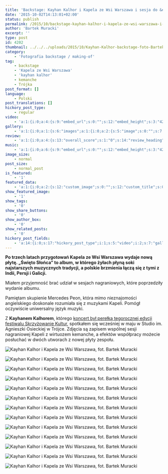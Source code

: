 ```yaml
---
title: 'Backstage: Kayhan Kalhor i Kapela ze Wsi Warszawa i sesja do &#8222;Święta Słońca&#8221;'
date: '2015-10-02T14:13:01+02:00'
status: publish
permalink: /2015/10/backstage-kayhan-kalhor-i-kapela-ze-wsi-warszawa-i-sesja-do-swieta-slonca
author: 'Bartek Muracki'
excerpt: ''
type: post
id: 4202
thumbnail: ../../../uploads/2015/10/Kayhan-Kalhor-backstage-foto-Bartek-Muracki-08-9820.jpg
category:
    - 'Fotografia backstage / making-of'
tag:
    - backstage
    - 'Kapela ze Wsi Warszawa'
    - 'kayhan kalhor'
    - kemanche
    - Trójka
post_format: []
language:
    - Polski
post_translations: []
hickory_post_type:
    - regular
video:
    - 'a:1:{i:0;a:4:{s:9:"embed_url";s:0:"";s:12:"embed_height";s:3:"420";s:15:"self_hosted_url";s:0:"";s:18:"self_hosted_height";s:3:"420";}}'
gallery:
    - 'a:1:{i:0;a:1:{s:6:"images";a:1:{i:0;a:2:{s:5:"image";s:0:"";s:7:"caption";s:0:"";}}}}'
review:
    - 'a:1:{i:0;a:4:{s:13:"overall_score";s:1:"0";s:14:"review_heading";s:0:"";s:12:"summary_text";s:0:"";s:8:"criteria";a:1:{i:0;a:2:{s:4:"name";s:0:"";s:5:"score";s:1:"0";}}}}'
music:
    - 'a:1:{i:0;a:6:{s:9:"embed_url";s:0:"";s:12:"embed_height";s:3:"420";s:16:"soundcloud_embed";s:0:"";s:33:"soundcloud_include_featured_image";s:1:"0";s:13:"spotify_embed";s:0:"";s:30:"spotify_include_featured_image";s:1:"0";}}'
image_size:
    - normal
post_size:
    - normal_post
is_featured:
    - '1'
featured_data:
    - 'a:1:{i:0;a:2:{s:12:"custom_image";s:0:"";s:12:"custom_title";s:0:"";}}'
show_featured_image:
    - '1'
show_tags:
    - '0'
show_share_buttons:
    - '0'
show_author_box:
    - '0'
show_related_posts:
    - '0'
hickory_post_fields:
    - 'a:14:{i:0;s:17:"hickory_post_type";i:1;s:5:"video";i:2;s:7:"gallery";i:3;s:6:"review";i:4;s:5:"music";i:5;s:10:"image_size";i:6;s:9:"post_size";i:7;s:11:"is_featured";i:8;s:13:"featured_data";i:9;s:19:"show_featured_image";i:10;s:9:"show_tags";i:11;s:18:"show_share_buttons";i:12;s:15:"show_author_box";i:13;s:18:"show_related_posts";}'
---
```

**Po trzech latach przygotowań Kapela ze Wsi Warszawa wydaje nową płytę. „Święto Słońca” to album, w którego żyłach płyną soki najstarszych muzycznych tradycji, a polskie brzmienia łączą się z tymi z Indii, Persji i Galicji.**

Miałem przyjemność brać udział w sesjach nagraniowych, które poprzedziły wydanie albumu.

Pamiętam skupienie Mercedes Peon, która mimo nieznajomości angielskiego doskonale rozumiała się z muzykami Kapeli. Pomógł oczywiście uniwersalny język muzyki.

Z **Kayhanem Kalhorem**, którego [koncert był perełką tegorocznej edycji festiwalu Skrzyżowanie Kultur](http://music.bartekmuracki.com/2015/09/kayhan-kalhor-powiew-tradycji-na-festiwalu-skrzyzowanie-kultur-2015/), spotkałem się wcześniej w maju w Studio im. Agnieszki Osieckiej w Trójce. Zdjęcia są zapisem wspólnej sesji nagraniowej Kapeli z wirtuozem kemanche, a efektów współpracy możecie posłuchać w dwóch utworach z nowej płyty zespołu.

![Kayhan Kalhor i Kapela ze Wsi Warszawa, fot. Bartek Muracki](http://music.bartekmuracki.com/wp-content/uploads/2015/10/Kayhan-Kalhor-backstage-foto-Bartek-Muracki-01-9954.jpg)

![Kayhan Kalhor i Kapela ze Wsi Warszawa, fot. Bartek Muracki](http://music.bartekmuracki.com/wp-content/uploads/2015/10/Kayhan-Kalhor-backstage-foto-Bartek-Muracki-02-9875.jpg)

![Kayhan Kalhor i Kapela ze Wsi Warszawa, fot. Bartek Muracki](http://music.bartekmuracki.com/wp-content/uploads/2015/10/Kayhan-Kalhor-backstage-foto-Bartek-Muracki-03-9658.jpg)

![Kayhan Kalhor i Kapela ze Wsi Warszawa, fot. Bartek Muracki](http://music.bartekmuracki.com/wp-content/uploads/2015/10/Kayhan-Kalhor-backstage-foto-Bartek-Muracki-04-0023.jpg)

![Kayhan Kalhor i Kapela ze Wsi Warszawa, fot. Bartek Muracki](http://music.bartekmuracki.com/wp-content/uploads/2015/10/Kayhan-Kalhor-backstage-foto-Bartek-Muracki-05-9753.jpg)

![Kayhan Kalhor i Kapela ze Wsi Warszawa, fot. Bartek Muracki](http://music.bartekmuracki.com/wp-content/uploads/2015/10/Kayhan-Kalhor-backstage-foto-Bartek-Muracki-06-9549.jpg)

![Kayhan Kalhor i Kapela ze Wsi Warszawa, fot. Bartek Muracki](http://music.bartekmuracki.com/wp-content/uploads/2015/10/Kayhan-Kalhor-backstage-foto-Bartek-Muracki-07-9892.jpg)

![Kayhan Kalhor i Kapela ze Wsi Warszawa, fot. Bartek Muracki](http://music.bartekmuracki.com/wp-content/uploads/2015/10/Kayhan-Kalhor-backstage-foto-Bartek-Muracki-08-9820.jpg)

![Kayhan Kalhor i Kapela ze Wsi Warszawa, fot. Bartek Muracki](http://music.bartekmuracki.com/wp-content/uploads/2015/10/Kayhan-Kalhor-backstage-foto-Bartek-Muracki-09-9795.jpg)

![Kayhan Kalhor i Kapela ze Wsi Warszawa, fot. Bartek Muracki](http://music.bartekmuracki.com/wp-content/uploads/2015/10/Kayhan-Kalhor-backstage-foto-Bartek-Muracki-10-9993.jpg)

![Kayhan Kalhor i Kapela ze Wsi Warszawa, fot. Bartek Muracki](http://music.bartekmuracki.com/wp-content/uploads/2015/10/Kayhan-Kalhor-backstage-foto-Bartek-Muracki-11-9904.jpg)

![Kayhan Kalhor i Kapela ze Wsi Warszawa, fot. Bartek Muracki](http://music.bartekmuracki.com/wp-content/uploads/2015/10/Kayhan-Kalhor-backstage-foto-Bartek-Muracki-12-9959.jpg)

![Kayhan Kalhor i Kapela ze Wsi Warszawa, fot. Bartek Muracki](http://music.bartekmuracki.com/wp-content/uploads/2015/10/Kayhan-Kalhor-backstage-foto-Bartek-Muracki-13-0024.jpg)